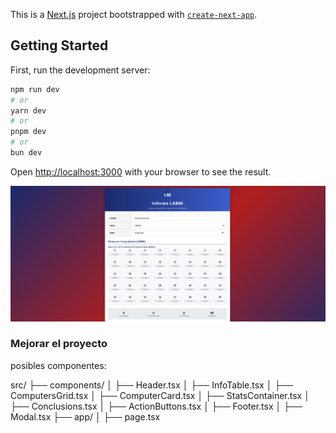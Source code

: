 This is a [Next.js](https://nextjs.org) project bootstrapped with [`create-next-app`](https://nextjs.org/docs/app/api-reference/cli/create-next-app).

## Getting Started

First, run the development server:

```bash
npm run dev
# or
yarn dev
# or
pnpm dev
# or
bun dev
```

Open [http://localhost:3000](http://localhost:3000) with your browser to see the result.


![Screenshot](./public/image.png)

### Mejorar el proyecto

posibles componentes:

src/
├── components/
│   ├── Header.tsx
│   ├── InfoTable.tsx
│   ├── ComputersGrid.tsx
│   ├── ComputerCard.tsx
│   ├── StatsContainer.tsx
│   ├── Conclusions.tsx
│   ├── ActionButtons.tsx
│   ├── Footer.tsx
│   ├── Modal.tsx
├── app/
│   ├── page.tsx